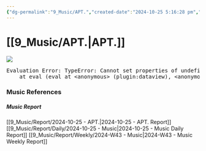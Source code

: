 ```yaml
---
{"dg-permalink":"9_Music/APT.","created-date":"2024-10-25 5:16:28 pm","date":"2024-10-25","type":"entertainment","tags":["music"],"aliases":null,"title":"APT.","music-url":"https://open.spotify.com/track/2vDkR3ctidSd17d2CygVzS","album":"APT.","album-release-date":"2024-10-18","album-url":"https://open.spotify.com/album/5EtwY9I5SXbAFJRMr3rkab","cover":"![APT.](https://i.scdn.co/image/ab67616d00001e0259639b3440e708daa35987be)","cover-url":"https://i.scdn.co/image/ab67616d00001e0259639b3440e708daa35987be","artists":"ROSÉ, Bruno Mars","added-at":"Fri Oct 25 2024 - 오후 5:16:36","rating":"⭐⭐⭐⭐⭐⭐","dg-publish":true,"permalink":"/9_Music/APT./","dgPassFrontmatter":true,"noteIcon":"1"}
---
```


# [[9_Music/APT.\|APT.]]
![](https://i.scdn.co/image/ab67616d00001e0259639b3440e708daa35987be)


<pre class="dataview dataview-error">Evaluation Error: TypeError: Cannot set properties of undefined (setting 'innerHTML')
    at eval (eval at &lt;anonymous&gt; (plugin:dataview), &lt;anonymous&gt;:6:21)</pre>




### Music References
##### Music Report
[[9_Music/Report/2024-10-25 - APT.\|2024-10-25 - APT. Report]]
[[9_Music/Report/Daily/2024-10-25 - Music\|2024-10-25 - Music Daily Report]]
[[9_Music/Report/Weekly/2024-W43 - Music\|2024-W43 - Music Weekly Report]]





